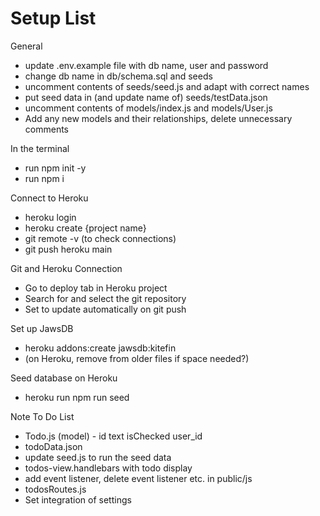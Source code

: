 # Setup List
General
* update .env.example file with db name, user and password
* change db name in db/schema.sql and seeds
* uncomment contents of seeds/seed.js and adapt with correct names
* put seed data in (and update name of) seeds/testData.json
* uncomment contents of models/index.js and models/User.js
* Add any new models and their relationships, delete unnecessary comments

In the terminal
* run npm init -y
* run npm i

Connect to Heroku
* heroku login
* heroku create {project name}
* git remote -v (to check connections)
* git push heroku main

Git and Heroku Connection
* Go to deploy tab in Heroku project
* Search for and select the git repository
* Set to update automatically on git push

Set up JawsDB
* heroku addons:create jawsdb:kitefin
* (on Heroku, remove from older files if space needed?)

Seed database on Heroku
* heroku run npm run seed

Note To Do List
* Todo.js (model) - id text isChecked user_id
* todoData.json
* update seed.js to run the seed data
* todos-view.handlebars with todo display
* add event listener, delete event listener etc. in public/js
* todosRoutes.js
* Set integration of settings
